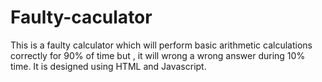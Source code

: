 # Faulty-caculator
This is a faulty calculator which will perform basic arithmetic calculations correctly for 90% of time but , it will wrong a wrong answer during 10% time. It is designed using HTML and Javascript.
